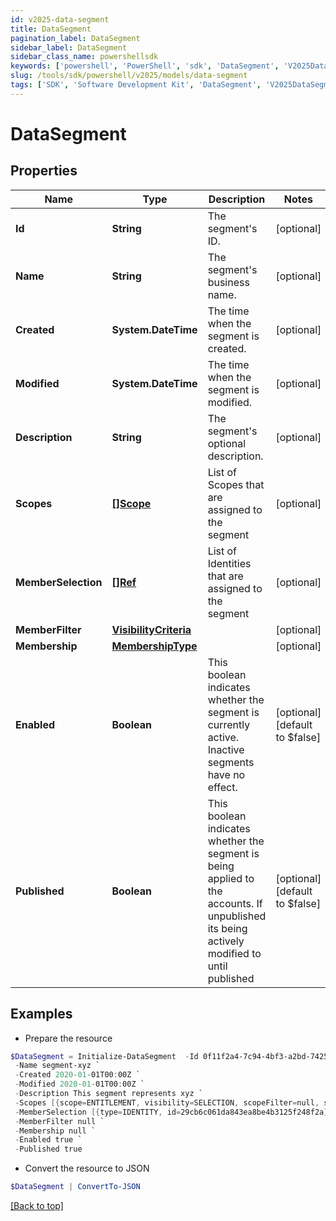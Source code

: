 ```yaml
---
id: v2025-data-segment
title: DataSegment
pagination_label: DataSegment
sidebar_label: DataSegment
sidebar_class_name: powershellsdk
keywords: ['powershell', 'PowerShell', 'sdk', 'DataSegment', 'V2025DataSegment'] 
slug: /tools/sdk/powershell/v2025/models/data-segment
tags: ['SDK', 'Software Development Kit', 'DataSegment', 'V2025DataSegment']
---
```



# DataSegment

## Properties

Name | Type | Description | Notes
------------ | ------------- | ------------- | -------------
**Id** | **String** | The segment's ID. | [optional] 
**Name** | **String** | The segment's business name. | [optional] 
**Created** | **System.DateTime** | The time when the segment is created. | [optional] 
**Modified** | **System.DateTime** | The time when the segment is modified. | [optional] 
**Description** | **String** | The segment's optional description. | [optional] 
**Scopes** | [**[]Scope**](scope) | List of Scopes that are assigned to the segment | [optional] 
**MemberSelection** | [**[]Ref**](ref) | List of Identities that are assigned to the segment | [optional] 
**MemberFilter** | [**VisibilityCriteria**](visibility-criteria) |  | [optional] 
**Membership** | [**MembershipType**](membership-type) |  | [optional] 
**Enabled** | **Boolean** | This boolean indicates whether the segment is currently active. Inactive segments have no effect. | [optional] [default to $false]
**Published** | **Boolean** | This boolean indicates whether the segment is being applied to the accounts. If unpublished its being actively modified to until published | [optional] [default to $false]

## Examples

- Prepare the resource
```powershell
$DataSegment = Initialize-DataSegment  -Id 0f11f2a4-7c94-4bf3-a2bd-742580fe3bde `
 -Name segment-xyz `
 -Created 2020-01-01T00:00Z `
 -Modified 2020-01-01T00:00Z `
 -Description This segment represents xyz `
 -Scopes [{scope=ENTITLEMENT, visibility=SELECTION, scopeFilter=null, scopeSelection=[{type=ENTITLEMENT, id=34d73f611449463ea4fdcf02cda0c397}]}] `
 -MemberSelection [{type=IDENTITY, id=29cb6c061da843ea8be4b3125f248f2a}, {type=IDENTITY, id=f7b1b8a35fed4fd4ad2982014e137e19}] `
 -MemberFilter null `
 -Membership null `
 -Enabled true `
 -Published true
```

- Convert the resource to JSON
```powershell
$DataSegment | ConvertTo-JSON
```


[[Back to top]](#) 

